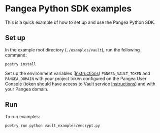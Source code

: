 # Pangea Python SDK examples

This is a quick example of how to set up and use the Pangea Python SDK.

## Set up

In the example root directory (`./examples/vault`), run the following command:

```
poetry install
```

Set up the environment variables ([Instructions](https://pangea.cloud/docs/getting-started/integrate/#set-environment-variables)) `PANGEA_VAULT_TOKEN` and `PANGEA_DOMAIN` with your project token configured on the Pangea User Console (token should have access to Vault service [Instructions](https://pangea.cloud/docs/getting-started/configure-services/#configure-a-pangea-service)) and with your Pangea domain.


## Run

To run examples:
```
poetry run python vault_examples/encrypt.py
```
